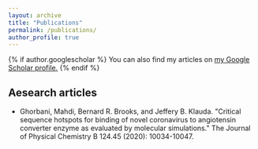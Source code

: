 ```yaml
---
layout: archive
title: "Publications"
permalink: /publications/
author_profile: true
---
```


{% if author.googlescholar %}
  You can also find my articles on <u><a href="{{author.googlescholar}}">my Google Scholar profile</a>.</u>
{% endif %}

## Aesearch articles
- Ghorbani, Mahdi, Bernard R. Brooks, and Jeffery B. Klauda. "Critical sequence hotspots for binding of novel coronavirus to angiotensin converter enzyme as evaluated by molecular simulations." The Journal of Physical Chemistry B 124.45 (2020): 10034-10047.
